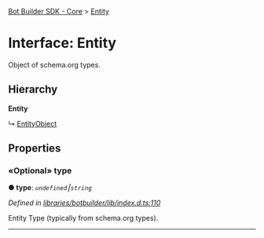 [Bot Builder SDK - Core](../README.md) > [Entity](../interfaces/botbuilder.entity.md)



# Interface: Entity


Object of schema.org types.

## Hierarchy

**Entity**

↳  [EntityObject](botbuilder.entityobject.md)









## Properties
<a id="type"></a>

### «Optional» type

**●  type**:  *`undefined`⎮`string`* 

*Defined in [libraries/botbuilder/lib/index.d.ts:110](https://github.com/Microsoft/botbuilder-js/blob/5422076/libraries/botbuilder/lib/index.d.ts#L110)*



Entity Type (typically from schema.org types).




___


